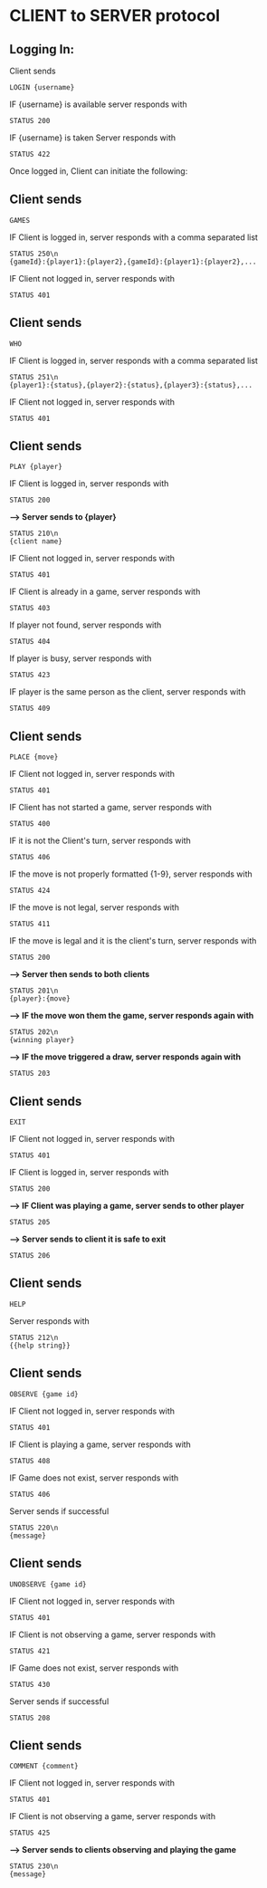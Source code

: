 CLIENT to SERVER protocol
=========================
Logging In:
-----------

Client sends

    LOGIN {username}

IF {username} is available server responds with

    STATUS 200

IF {username} is taken
Server responds with

    STATUS 422

Once logged in, Client can initiate the following:

Client sends
------------

    GAMES

IF Client is logged in, server responds with a comma separated list

    STATUS 250\n
    {gameId}:{player1}:{player2},{gameId}:{player1}:{player2},...

IF Client not logged in, server responds with

    STATUS 401


Client sends
------------
    WHO

IF Client is logged in, server responds with a comma separated list

    STATUS 251\n
    {player1}:{status},{player2}:{status},{player3}:{status},...

IF Client not logged in, server responds with

    STATUS 401

Client sends
------------

    PLAY {player}

IF Client is logged in, server responds with

    STATUS 200

**--> Server sends to {player}**

    STATUS 210\n
    {client name}

IF Client not logged in, server responds with

    STATUS 401

IF Client is already in a game, server responds with

    STATUS 403

If player not found, server responds with

    STATUS 404

If player is busy, server responds with

    STATUS 423

IF player is the same person as the client, server responds with

    STATUS 409

Client sends
------------

    PLACE {move}

IF Client not logged in, server responds with

    STATUS 401

IF Client has not started a game, server responds with

    STATUS 400

IF it is not the Client's turn, server responds with

    STATUS 406

IF the move is not properly formatted {1-9}, server responds with

    STATUS 424

IF the move is not legal, server responds with

    STATUS 411

IF the move is legal and it is the client's turn, server responds with

    STATUS 200

**--> Server then sends to both clients**

    STATUS 201\n
    {player}:{move}

**--> IF the move won them the game, server responds again with**

    STATUS 202\n
    {winning player}

**--> IF the move triggered a draw, server responds again with**

    STATUS 203

Client sends
------------

    EXIT

IF Client not logged in, server responds with

    STATUS 401

IF Client is logged in, server responds with

    STATUS 200

**--> IF Client was playing a game, server sends to other player**

    STATUS 205

**--> Server sends to client it is safe to exit**

    STATUS 206

Client sends
------------

    HELP

Server responds with

    STATUS 212\n
    {{help string}}
    
Client sends
------------

    OBSERVE {game id}

IF Client not logged in, server responds with

    STATUS 401
    
IF Client is playing a game, server responds with

    STATUS 408
    
IF Game does not exist, server responds with

    STATUS 406
    
Server sends if successful 

    STATUS 220\n
    {message}
    
Client sends
------------

    UNOBSERVE {game id}

IF Client not logged in, server responds with

    STATUS 401
    
IF Client is not observing a game, server responds with

    STATUS 421
    
IF Game does not exist, server responds with

    STATUS 430
    
Server sends if successful 

    STATUS 208
    
Client sends
------------

    COMMENT {comment}

IF Client not logged in, server responds with

    STATUS 401
    
IF Client is not observing a game, server responds with

    STATUS 425
    
**--> Server sends to clients observing and playing the game**

    STATUS 230\n
    {message}
    
       